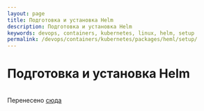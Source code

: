 ```yaml
---
layout: page
title: Подготовка и установка Helm
description: Подготовка и установка Helm
keywords: devops, containers, kubernetes, linux, helm, setup
permalink: /devops/containers/kubernetes/packages/heml/setup/
---
```


# Подготовка и установка Helm

<br/>
Перенесено <a href="//docs.k8s.ru/containers/kubernetes/tools/helm/setup/">сюда</a>
